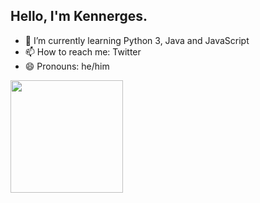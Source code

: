 ## Hello, I'm Kennerges.

- 🌱 I’m currently learning Python 3, Java and JavaScript
- 📫 How to reach me: Twitter
- 😄 Pronouns: he/him

<div>
  <a hreft="https://github.com/kennerges">
  <img align="center" height="180" src="https://github-readme-stats.vercel.app/api?username=kennerges&show_icons=true&theme=dark&include_all_commits=true&count_private=true"/>
</div>

